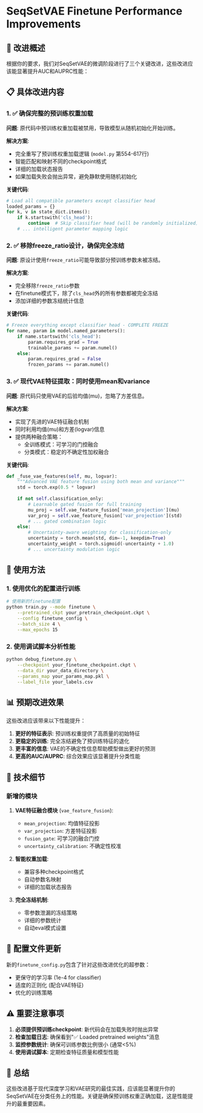 # SeqSetVAE Finetune Performance Improvements

## 🎯 改进概述

根据你的要求，我们对SeqSetVAE的微调阶段进行了三个关键改进，这些改进应该能显著提升AUC和AUPRC性能：

## 📋 具体改进内容

### 1. ✅ 确保完整的预训练权重加载

**问题**: 原代码中预训练权重加载被禁用，导致模型从随机初始化开始训练。

**解决方案**:
- 完全重写了预训练权重加载逻辑 (`model.py` 第554-617行)
- 智能匹配和映射不同的checkpoint格式
- 详细的加载状态报告
- 如果加载失败会抛出异常，避免静默使用随机初始化

**关键代码**:
```python
# Load all compatible parameters except classifier head
loaded_params = {}
for k, v in state_dict.items():
    if k.startswith('cls_head'):
        continue  # Skip classifier head (will be randomly initialized)
    # ... intelligent parameter mapping logic
```

### 2. ✅ 移除freeze_ratio设计，确保完全冻结

**问题**: 原设计使用`freeze_ratio`可能导致部分预训练参数未被冻结。

**解决方案**:
- 完全移除`freeze_ratio`参数
- 在finetune模式下，除了`cls_head`外的所有参数都被完全冻结
- 添加详细的参数冻结统计信息

**关键代码**:
```python
# Freeze everything except classifier head - COMPLETE FREEZE
for name, param in model.named_parameters():
    if name.startswith('cls_head'):
        param.requires_grad = True
        trainable_params += param.numel()
    else:
        param.requires_grad = False
        frozen_params += param.numel()
```

### 3. ✅ 现代VAE特征提取：同时使用mean和variance

**问题**: 原代码只使用VAE的后验均值(mu)，忽略了方差信息。

**解决方案**:
- 实现了先进的VAE特征融合机制
- 同时利用均值(mu)和方差(logvar)信息
- 提供两种融合策略：
  - 全训练模式：可学习的门控融合
  - 分类模式：稳定的不确定性加权融合

**关键代码**:
```python
def _fuse_vae_features(self, mu, logvar):
    """Advanced VAE feature fusion using both mean and variance"""
    std = torch.exp(0.5 * logvar)
    
    if not self.classification_only:
        # Learnable gated fusion for full training
        mu_proj = self.vae_feature_fusion['mean_projection'](mu)
        var_proj = self.vae_feature_fusion['var_projection'](std)
        # ... gated combination logic
    else:
        # Uncertainty-aware weighting for classification-only
        uncertainty = torch.mean(std, dim=-1, keepdim=True)
        uncertainty_weight = torch.sigmoid(-uncertainty + 1.0)
        # ... uncertainty modulation logic
```

## 🚀 使用方法

### 1. 使用优化的配置进行训练

```bash
# 使用新的finetune配置
python train.py --mode finetune \
    --pretrained_ckpt your_pretrain_checkpoint.ckpt \
    --config finetune_config \
    --batch_size 4 \
    --max_epochs 15
```

### 2. 使用调试脚本分析性能

```bash
python debug_finetune.py \
    --checkpoint your_finetune_checkpoint.ckpt \
    --data_dir your_data_directory \
    --params_map your_params_map.pkl \
    --label_file your_labels.csv
```

## 📊 预期改进效果

这些改进应该带来以下性能提升：

1. **更好的特征表示**: 预训练权重提供了高质量的初始特征
2. **更稳定的训练**: 完全冻结避免了预训练特征的退化
3. **更丰富的信息**: VAE的不确定性信息帮助模型做出更好的预测
4. **更高的AUC/AUPRC**: 综合效果应该显著提升分类性能

## 🔧 技术细节

### 新增的模块

1. **VAE特征融合模块** (`vae_feature_fusion`):
   - `mean_projection`: 均值特征投影
   - `var_projection`: 方差特征投影
   - `fusion_gate`: 可学习的融合门控
   - `uncertainty_calibration`: 不确定性校准

2. **智能权重加载**:
   - 兼容多种checkpoint格式
   - 自动参数名映射
   - 详细的加载状态报告

3. **完全冻结机制**:
   - 零参数泄漏的冻结策略
   - 详细的参数统计
   - 自动eval模式设置

## 📝 配置文件更新

新的`finetune_config.py`包含了针对这些改进优化的超参数：

- 更保守的学习率 (1e-4 for classifier)
- 适度的正则化 (配合VAE特征)
- 优化的训练策略

## ⚠️ 重要注意事项

1. **必须提供预训练checkpoint**: 新代码会在加载失败时抛出异常
2. **检查加载日志**: 确保看到"✅ Loaded pretrained weights"消息
3. **监控参数统计**: 确保可训练参数比例很小 (通常<5%)
4. **使用调试脚本**: 定期检查特征质量和模型性能

## 🎉 总结

这些改进基于现代深度学习和VAE研究的最佳实践，应该能显著提升你的SeqSetVAE在分类任务上的性能。关键是确保预训练权重正确加载，这是性能提升的最重要因素。